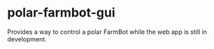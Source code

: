 # polar-farmbot-gui
Provides a way to control a polar FarmBot while the web app is still in development.
